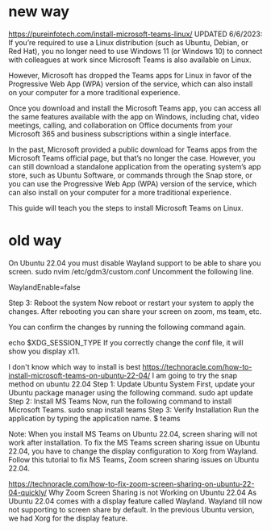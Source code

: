 # new way
https://pureinfotech.com/install-microsoft-teams-linux/
UPDATED 6/6/2023: If you’re required to use a Linux distribution (such as Ubuntu, Debian, or Red Hat), you no longer need to use Windows 11 (or Windows 10) to connect with colleagues at work since Microsoft Teams is also available on Linux.

However, Microsoft has dropped the Teams apps for Linux in favor of the Progressive Web App (WPA) version of the service, which can also install on your computer for a more traditional experience. 

Once you download and install the Microsoft Teams app, you can access all the same features available with the app on Windows, including chat, video meetings, calling, and collaboration on Office documents from your Microsoft 365 and business subscriptions within a single interface.

In the past, Microsoft provided a public download for Teams apps from the Microsoft Teams official page, but that’s no longer the case. However, you can still download a standalone application from the operating system’s app store, such as Ubuntu Software, or commands through the Snap store, or you can use the Progressive Web App (WPA) version of the service, which can also install on your computer for a more traditional experience. 

This guide will teach you the steps to install Microsoft Teams on Linux.


# old way
On Ubuntu 22.04 you must disable Wayland support to be able to share you screen.
sudo nvim /etc/gdm3/custom.conf
Uncomment the following line.

WaylandEnable=false

Step 3: Reboot the system
Now reboot or restart your system to apply the changes. After rebooting you can share your screen on zoom, ms team, etc.

You can confirm the changes by running the following command again.

echo $XDG_SESSION_TYPE
If you correctly change the conf file, it will show you display x11.

I don't know which way to install is best
https://technoracle.com/how-to-install-microsoft-teams-on-ubuntu-22-04/
I am going to try the snap method on ubuntu 22.04
Step 1: Update Ubuntu System
First, update your Ubuntu package manager using the following command.
sudo apt update
Step 2: Install MS Teams
Now, run the following command to install Microsoft Teams.
sudo snap install teams
Step 3: Verify Installation
Run the application by typing the application name.
$ teams

Note: When you install MS Teams on Ubuntu 22.04, screen sharing will not work after installation. To fix the MS Teams screen sharing issue on Ubuntu 22.04, you have to change the display configuration to Xorg from Wayland. Follow this tutorial to fix MS Teams, Zoom screen sharing issues on Ubuntu 22.04.

https://technoracle.com/how-to-fix-zoom-screen-sharing-on-ubuntu-22-04-quickly/
Why Zoom Screen Sharing is not Working on Ubuntu 22.04
As Ubuntu 22.04 comes with a display feature called Wayland. Wayland till now not supporting to screen share by default. In the previous Ubuntu version, we had Xorg for the display feature.

